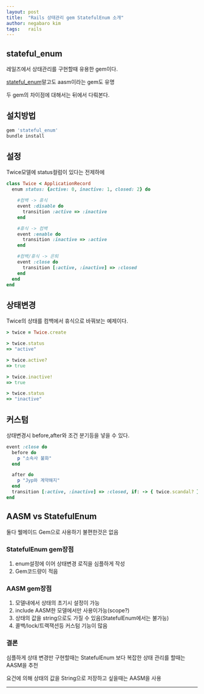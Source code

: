 ```yaml
---
layout: post
title:  "Rails 상태관리 gem StatefulEnum 소개"
author: negabaro kim
tags:	rails
---
```


## stateful_enum

레일즈에서 상태관리를 구현할때 유용한 gem이다.

[stateful_enum]말고도 aasm이라는 gem도 유명

두 gem의 차이점에 대해서는 뒤에서 다뤄본다.



## 설치방법


```ruby
gem 'stateful_enum'
bundle install
```

## 설정

Twice모델에 status컬럼이 있다는 전제하에

```ruby
class Twice < ApplicationRecord
  enum status: {active: 0, inactive: 1, closed: 2} do

    #컴백 -> 휴식
    event :disable do
      transition :active => :inactive
    end

    #휴식 -> 컴백
    event :enable do
      transition :inactive => :active
    end

    #컴백/휴식 -> 은퇴
    event :close do
      transition [:active, :inactive] => :closed
    end
  end
end
```

## 상태변경

Twice의 상태를 컴백에서 휴식으로 바꿔보는 예제이다. 

```ruby
> twice = Twice.create

> twice.status
=> "active"

> twice.active?
=> true

> twice.inactive!
=> true

> twice.status
=> "inactive"
```



## 커스텀

상태변경시 before,after와 조건 분기등을 넣을 수 있다.

```ruby
event :close do
  before do
    p "소속사 불화"
  end

  after do
    p "Jyp와 계약해지"
  end
  transition [:active, :inactive] => :closed, if: -> { twice.scandal? }
end
```


## AASM vs StatefulEnum

둘다 웰메이드 Gem으로 사용하기 불편한것은 없음

### StatefulEnum gem장점

1. enum설정에 이어 상태변경 로직을 심플하게 작성
2. Gem코드량이 적음


### AASM gem장점

1. 모델내에서 상태의 초기시 설정이 가능
2. include AASM한 모델에서만 사용이가능(scope?)
3. 상태의 값을 string으로도 가질 수 있음(StatefulEnum에서는 불가능)
4. 콜백/lock/트랙잭션등 커스텀 기능이 많음

### 결론

심플하게 상태 변경만 구현할때는 StatefulEnum 보다 복잡한 상태 관리를 할때는 AASM을 추천

요건에 의해 상태의 값을 String으로 저장하고 싶을때는 AASM을 사용

---

[Rails の 有限オートマトン]: https://qiita.com/ogomr/items/0dd9df4f340ee83b8f66
[stateful_enum]: https://github.com/amatsuda/stateful_enum
[Ruby on Railsで状態を扱うStatefulEnum gem]: https://ngmt83.hatenablog.com/entry/2019/02/12/174048